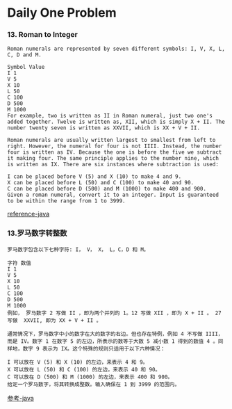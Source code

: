 # Daily One Problem 
### 13. Roman to Integer

    Roman numerals are represented by seven different symbols: I, V, X, L, C, D and M.
    
    Symbol Value
    I 1
    V 5
    X 10
    L 50
    C 100
    D 500
    M 1000
    For example, two is written as II in Roman numeral, just two one's added together. Twelve is written as, XII, which is simply X + II. The number twenty seven is written as XXVII, which is XX + V + II.
    
    Roman numerals are usually written largest to smallest from left to right. However, the numeral for four is not IIII. Instead, the number four is written as IV. Because the one is before the five we subtract it making four. The same principle applies to the number nine, which is written as IX. There are six instances where subtraction is used:
    
    I can be placed before V (5) and X (10) to make 4 and 9.
    X can be placed before L (50) and C (100) to make 40 and 90.
    C can be placed before D (500) and M (1000) to make 400 and 900.
    Given a roman numeral, convert it to an integer. Input is guaranteed to be within the range from 1 to 3999.
    
[reference-java](./algorithm/java/RomanToInteger_13.java)      

### 13.罗马数字转整数
      
    罗马数字包含以下七种字符: I， V， X， L，C，D 和 M。
    
    字符 数值
    I 1
    V 5
    X 10
    L 50
    C 100
    D 500
    M 1000
    例如， 罗马数字 2 写做 II ，即为两个并列的 1。12 写做 XII ，即为 X + II 。 27 写做  XXVII, 即为 XX + V + II 。
    
    通常情况下，罗马数字中小的数字在大的数字的右边。但也存在特例，例如 4 不写做 IIII，而是 IV。数字 1 在数字 5 的左边，所表示的数等于大数 5 减小数 1 得到的数值 4 。同样地，数字 9 表示为 IX。这个特殊的规则只适用于以下六种情况：
    
    I 可以放在 V (5) 和 X (10) 的左边，来表示 4 和 9。
    X 可以放在 L (50) 和 C (100) 的左边，来表示 40 和 90。 
    C 可以放在 D (500) 和 M (1000) 的左边，来表示 400 和 900。
    给定一个罗马数字，将其转换成整数。输入确保在 1 到 3999 的范围内。
    
[参考-java](./algorithm/java/RomanToInteger_13.java)    
